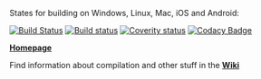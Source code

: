 States for building on Windows, Linux, Mac, iOS and Android:

[![Build Status](https://travis-ci.org/mgerhardy/caveexpress.svg?branch=master)](https://travis-ci.org/mgerhardy/caveexpress)
[![Build status](https://ci.appveyor.com/api/projects/status/5milbiquto4e6u2t?svg=true)](https://ci.appveyor.com/project/mgerhardy/caveexpress)
[![Coverity status](https://scan.coverity.com/projects/5927/badge.svg)](https://scan.coverity.com/projects/mgerhardy-caveexpress)
[![Codacy Badge](https://api.codacy.com/project/badge/Grade/125fc54e4ab24eadb604e02e6fde010b)](https://www.codacy.com/app/martin-gerhardy/caveexpress?utm_source=github.com&amp;utm_medium=referral&amp;utm_content=mgerhardy/caveexpress&amp;utm_campaign=Badge_Grade)

**[Homepage](http://www.caveproductions.org/)**

Find information about compilation and other stuff in the **[Wiki](https://github.com/mgerhardy/caveexpress/wiki/)**
